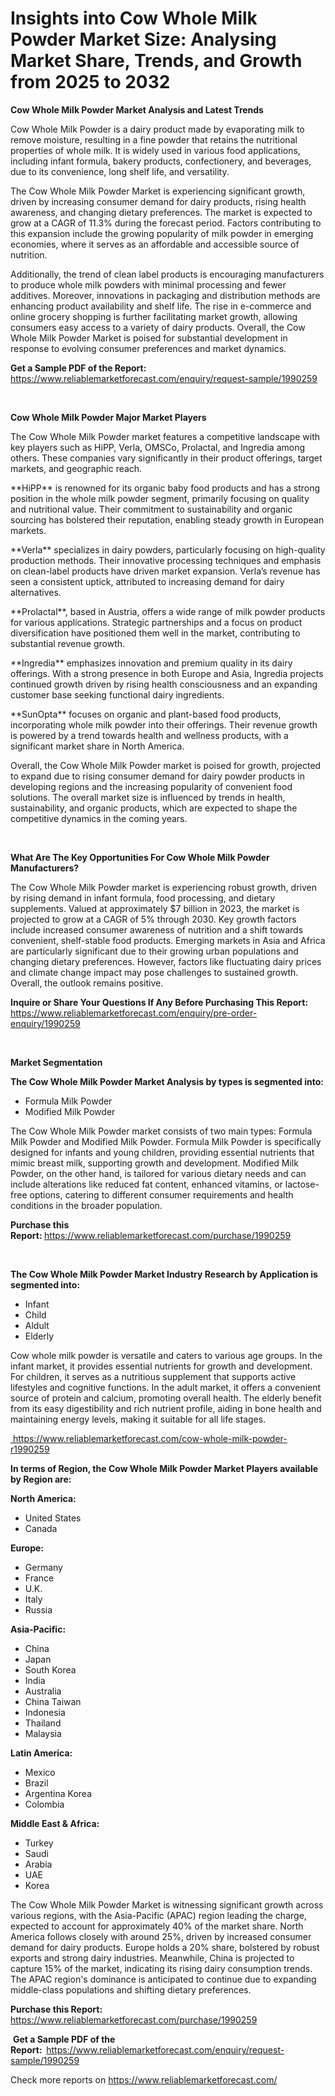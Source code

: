<p><h1>Insights into Cow Whole Milk Powder Market Size: Analysing Market Share, Trends, and Growth from 2025 to 2032</h1></p><p><strong>Cow Whole Milk Powder Market Analysis and Latest Trends</strong></p>
<p><p>Cow Whole Milk Powder is a dairy product made by evaporating milk to remove moisture, resulting in a fine powder that retains the nutritional properties of whole milk. It is widely used in various food applications, including infant formula, bakery products, confectionery, and beverages, due to its convenience, long shelf life, and versatility.</p><p>The Cow Whole Milk Powder Market is experiencing significant growth, driven by increasing consumer demand for dairy products, rising health awareness, and changing dietary preferences. The market is expected to grow at a CAGR of 11.3% during the forecast period. Factors contributing to this expansion include the growing popularity of milk powder in emerging economies, where it serves as an affordable and accessible source of nutrition. </p><p>Additionally, the trend of clean label products is encouraging manufacturers to produce whole milk powders with minimal processing and fewer additives. Moreover, innovations in packaging and distribution methods are enhancing product availability and shelf life. The rise in e-commerce and online grocery shopping is further facilitating market growth, allowing consumers easy access to a variety of dairy products. Overall, the Cow Whole Milk Powder Market is poised for substantial development in response to evolving consumer preferences and market dynamics.</p></p>
<p><strong>Get a Sample PDF of the Report:&nbsp;</strong> <a href="https://www.reliablemarketforecast.com/enquiry/request-sample/1990259?utm_campaign=2400&utm_medium=2&utm_source=Github&utm_content=ia&utm_term=08022025&utm_id=cow-whole-milk-powder">https://www.reliablemarketforecast.com/enquiry/request-sample/1990259</a></p>
<p>&nbsp;</p>
<p><strong>Cow Whole Milk Powder Major Market Players</strong></p>
<p><p>The Cow Whole Milk Powder market features a competitive landscape with key players such as HiPP, Verla, OMSCo, Prolactal, and Ingredia among others. These companies vary significantly in their product offerings, target markets, and geographic reach.</p><p>**HiPP** is renowned for its organic baby food products and has a strong position in the whole milk powder segment, primarily focusing on quality and nutritional value. Their commitment to sustainability and organic sourcing has bolstered their reputation, enabling steady growth in European markets.</p><p>**Verla** specializes in dairy powders, particularly focusing on high-quality production methods. Their innovative processing techniques and emphasis on clean-label products have driven market expansion. Verla’s revenue has seen a consistent uptick, attributed to increasing demand for dairy alternatives.</p><p>**Prolactal**, based in Austria, offers a wide range of milk powder products for various applications. Strategic partnerships and a focus on product diversification have positioned them well in the market, contributing to substantial revenue growth.</p><p>**Ingredia** emphasizes innovation and premium quality in its dairy offerings. With a strong presence in both Europe and Asia, Ingredia projects continued growth driven by rising health consciousness and an expanding customer base seeking functional dairy ingredients.</p><p>**SunOpta** focuses on organic and plant-based food products, incorporating whole milk powder into their offerings. Their revenue growth is powered by a trend towards health and wellness products, with a significant market share in North America.</p><p>Overall, the Cow Whole Milk Powder market is poised for growth, projected to expand due to rising consumer demand for dairy powder products in developing regions and the increasing popularity of convenient food solutions. The overall market size is influenced by trends in health, sustainability, and organic products, which are expected to shape the competitive dynamics in the coming years.</p></p>
<p>&nbsp;</p>
<p><strong>What Are The Key Opportunities For Cow Whole Milk Powder Manufacturers?</strong></p>
<p><p>The Cow Whole Milk Powder market is experiencing robust growth, driven by rising demand in infant formula, food processing, and dietary supplements. Valued at approximately $7 billion in 2023, the market is projected to grow at a CAGR of 5% through 2030. Key growth factors include increased consumer awareness of nutrition and a shift towards convenient, shelf-stable food products. Emerging markets in Asia and Africa are particularly significant due to their growing urban populations and changing dietary preferences. However, factors like fluctuating dairy prices and climate change impact may pose challenges to sustained growth. Overall, the outlook remains positive.</p></p>
<p><strong>Inquire or Share Your Questions If Any Before Purchasing This Report:</strong> <a href="https://www.reliablemarketforecast.com/enquiry/pre-order-enquiry/1990259?utm_campaign=2400&utm_medium=2&utm_source=Github&utm_content=ia&utm_term=08022025&utm_id=cow-whole-milk-powder">https://www.reliablemarketforecast.com/enquiry/pre-order-enquiry/1990259</a></p>
<p>&nbsp;</p>
<p><strong>Market Segmentation</strong></p>
<p><strong>The Cow Whole Milk Powder Market Analysis by types is segmented into:</strong></p>
<p><ul><li>Formula Milk Powder</li><li>Modified Milk Powder</li></ul></p>
<p><p>The Cow Whole Milk Powder market consists of two main types: Formula Milk Powder and Modified Milk Powder. Formula Milk Powder is specifically designed for infants and young children, providing essential nutrients that mimic breast milk, supporting growth and development. Modified Milk Powder, on the other hand, is tailored for various dietary needs and can include alterations like reduced fat content, enhanced vitamins, or lactose-free options, catering to different consumer requirements and health conditions in the broader population.</p></p>
<p><strong>Purchase this Report:&nbsp;</strong><a href="https://www.reliablemarketforecast.com/purchase/1990259?utm_campaign=2400&utm_medium=2&utm_source=Github&utm_content=ia&utm_term=08022025&utm_id=cow-whole-milk-powder">https://www.reliablemarketforecast.com/purchase/1990259</a></p>
<p>&nbsp;</p>
<p><strong>The Cow Whole Milk Powder Market Industry Research by Application is segmented into:</strong></p>
<p><ul><li>Infant</li><li>Child</li><li>Aldult</li><li>Elderly</li></ul></p>
<p><p>Cow whole milk powder is versatile and caters to various age groups. In the infant market, it provides essential nutrients for growth and development. For children, it serves as a nutritious supplement that supports active lifestyles and cognitive functions. In the adult market, it offers a convenient source of protein and calcium, promoting overall health. The elderly benefit from its easy digestibility and rich nutrient profile, aiding in bone health and maintaining energy levels, making it suitable for all life stages.</p></p>
<p><a href="https://www.reliablemarketforecast.com/cow-whole-milk-powder-r1990259?utm_campaign=2400&utm_medium=2&utm_source=Github&utm_content=ia&utm_term=08022025&utm_id=cow-whole-milk-powder">&nbsp;https://www.reliablemarketforecast.com/cow-whole-milk-powder-r1990259</a></p>
<p><strong>In terms of Region, the Cow Whole Milk Powder Market Players available by Region are:</strong></p>
<p>
    <p> <strong> North America: </strong>
        <ul>
            <li>United States</li>
            <li>Canada</li>
        </ul>
        </p> 
    <p> <strong> Europe: </strong>
        <ul>
            <li>Germany</li>
            <li>France</li>
            <li>U.K.</li>
            <li>Italy</li>
            <li>Russia</li>
        </ul>
        </p> 
    <p> <strong> Asia-Pacific: </strong>
        <ul>
            <li>China</li>
            <li>Japan</li>
            <li>South Korea</li>
            <li>India</li>
            <li>Australia</li>
            <li>China Taiwan</li>
            <li>Indonesia</li>
            <li>Thailand</li>
            <li>Malaysia</li>
        </ul>
        </p> 
    <p> <strong> Latin America: </strong>
        <ul>
            <li>Mexico</li>
            <li>Brazil</li>
            <li>Argentina Korea</li>
            <li>Colombia</li>
        </ul>
        </p> 
    <p> <strong> Middle East & Africa: </strong>
        <ul>
            <li>Turkey</li>
            <li>Saudi</li>
            <li>Arabia</li>
            <li>UAE</li>
            <li>Korea</li>
        </ul>
    </p>
    </p>
<p><p>The Cow Whole Milk Powder Market is witnessing significant growth across various regions, with the Asia-Pacific (APAC) region leading the charge, expected to account for approximately 40% of the market share. North America follows closely with around 25%, driven by increased consumer demand for dairy products. Europe holds a 20% share, bolstered by robust exports and strong dairy industries. Meanwhile, China is projected to capture 15% of the market, indicating its rising dairy consumption trends. The APAC region's dominance is anticipated to continue due to expanding middle-class populations and shifting dietary preferences.</p></p>
<p><strong>Purchase this Report: </strong><a href="https://www.reliablemarketforecast.com/purchase/1990259?utm_campaign=2400&utm_medium=2&utm_source=Github&utm_content=ia&utm_term=08022025&utm_id=cow-whole-milk-powder">https://www.reliablemarketforecast.com/purchase/1990259</a></p>
<p>&nbsp;<strong>Get a Sample PDF of the Report:&nbsp;&nbsp;</strong><a href="https://www.reliablemarketforecast.com/enquiry/request-sample/1990259?utm_campaign=2400&utm_medium=2&utm_source=Github&utm_content=ia&utm_term=08022025&utm_id=cow-whole-milk-powder">https://www.reliablemarketforecast.com/enquiry/request-sample/1990259</a></p>
<p><strong></strong></p>
<p>Check more reports on <a href="https://www.reliablemarketforecast.com/?utm_campaign=2400&utm_medium=2&utm_source=Github&utm_content=ia&utm_term=08022025&utm_id=cow-whole-milk-powder">https://www.reliablemarketforecast.com/</a></p>